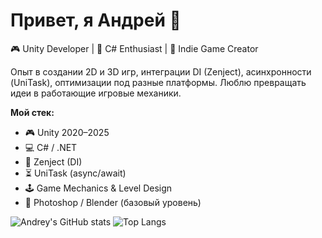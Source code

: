 # Привет, я Андрей 👋

🎮 Unity Developer | 🧩 C# Enthusiast | 🚀 Indie Game Creator

Опыт в создании 2D и 3D игр, интеграции DI (Zenject), асинхронности (UniTask), оптимизации под разные платформы.
Люблю превращать идеи в работающие игровые механики.

**Мой стек:**
- 🎮 Unity 2020–2025
- 💻 C# / .NET
- 🔌 Zenject (DI)
- ⏳ UniTask (async/await)
- 🕹 Game Mechanics & Level Design
- 🎨 Photoshop / Blender (базовый уровень)

![Andrey's GitHub stats](https://github-readme-stats.vercel.app/api?username=USERNAME&show_icons=true&theme=tokyonight)
![Top Langs](https://github-readme-stats.vercel.app/api/top-langs/?username=USERNAME&layout=compact&theme=tokyonight)
